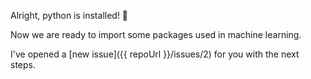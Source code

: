 Alright, python is installed! 🐍 

Now we are ready to import some packages used in machine learning.

I've opened a [new issue]({{ repoUrl }}/issues/2) for you with the next steps.